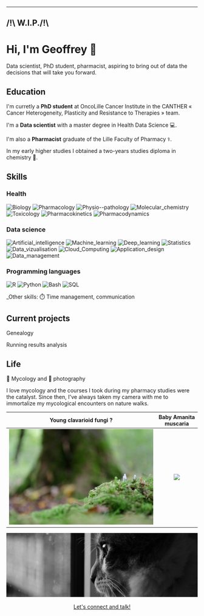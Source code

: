 <!--
**pawlakG/pawlakG** is a ✨ _special_ ✨ repository because its `README.md` (this file) appears on your GitHub profile.

Here are some ideas to get you started:

- 🔭 I’m currently working on ...
- 🌱 I’m currently learning ...
- 👯 I’m looking to collaborate on ...
- 🤔 I’m looking for help with ...
- 💬 Ask me about ...
- 📫 How to reach me: ...
- 😄 Pronouns: ...
- ⚡ Fun fact: ...
-->

---
/!\ W.I.P./!\
---

# Hi, I'm Geoffrey :wave:

Data scientist, PhD student, pharmacist, aspiring to bring out of data the decisions that will take you forward.


## Education

I'm curretly a **PhD student** at OncoLille Cancer Institute in the CANTHER « Cancer Heterogeneity, Plasticity and Resistance to Therapies » team.

I'm a **Data scientist** with a master degree in Health Data Science 💻.


I'm also a **Pharmacist** graduate of the Lille Faculty of Pharmacy ⚕️. 


In my early higher studies I obtained a two-years studies diploma in chemistry 🥼.



## Skills

### Health

![Biology](https://img.shields.io/badge/Biology-e62314?style=flat)
![Pharmacology](https://img.shields.io/badge/Pharmacology-e83715?style=flat)
![Physio--pathology](https://img.shields.io/badge/Physio--pathology-ea4c15?style=flat)
![Molecular_chemistry](https://img.shields.io/badge/Molecular_chemistry-ec6116?style=flat)
![Toxicology](https://img.shields.io/badge/Toxicology-ed7517?style=flat)
![Pharmacokinetics](https://img.shields.io/badge/Pharmacokinetics-ef8a17?style=flat)
![Pharmacodynamics](https://img.shields.io/badge/Pharmacodynamics-f19e18?style=flat)

### Data science

![Artificial_intelligence](https://img.shields.io/badge/Artificial_intelligence-b429f9?style=flat)
![Machine_learning](https://img.shields.io/badge/Machine_learning-9c43f8?style=flat)
![Deep_learning](https://img.shields.io/badge/Deep_learning-855df7?style=flat)
![Statistics](https://img.shields.io/badge/Statistics-6d77f6?style=flat)
![Data_vizualisation](https://img.shields.io/badge/Data_vizualisation-5591f5?style=flat)
![Cloud_Computing](https://img.shields.io/badge/Cloud_Computing-3eabf4?logo=googlecloud&style=flat)
![Application_design](https://img.shields.io/badge/Application_design-26c5f3?style=flat)
![Data_management](https://img.shields.io/badge/Data_management-28c7f5?style=flat)

### Programming languages


![R](https://img.shields.io/badge/R-276DC3?logo=r&logoColor=white&style=for-the-badge)
![Python](https://img.shields.io/badge/python-3776AB?logo=python&logoColor=white&style=for-the-badge)
![Bash](https://img.shields.io/badge/Bash-4EAA25?logo=gnubash&logoColor=white&style=for-the-badge)
![SQL](https://img.shields.io/badge/SQL-4479A1?logo=mysql&logoColor=white&style=for-the-badge)


_Other skills: ⏱️ Time management, communication

## Current projects

Genealogy

Running results analysis


## Life

🍄 Mycology and 📸 photography


I love mycology and the courses I took during my pharmacy studies were the catalyst. Since then, I've always taken my camera with me to immortalize my mycological encounters on nature walks.


Young clavarioid fungi ?        |  Baby Amanita muscaria 
:-------------------------:|:-------------------------:
![](img/_dsc0036_23646056658_o.jpg )  |  ![](img/babyAmanitaTreates.jpg)

![](img/dreamer_47144180142_o.jpg) 


<p align="center">
        <a href="https://www.linkedin.com/in/geopaw/">Let's connect and talk!</a>
    </b>
</p>
